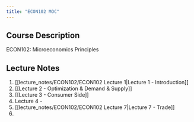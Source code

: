 ```yaml
---
title: "ECON102 MOC"
---
```


## Course Description
ECON102: Microeconomics Principles

## Lecture Notes
1. [[lecture_notes/ECON102/ECON102 Lecture 1|Lecture 1 - Introduction]]
2. [[Lecture 2 - Optimization & Demand & Supply]]
3. [[Lecture 3 - Consumer Side]]
4. Lecture 4 - 
5. [[lecture_notes/ECON102/ECON102 Lecture 7|Lecture 7 - Trade]]
6. 